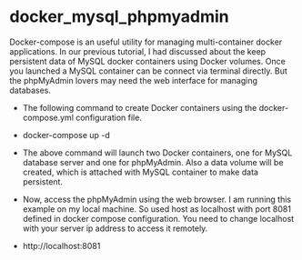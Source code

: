 # docker_mysql_phpmyadmin
Docker-compose is an useful utility for managing multi-container docker applications. In our previous tutorial, I had discussed about the keep persistent data of MySQL docker containers using Docker volumes. Once you launched a MySQL container can be connect via terminal directly. But the phpMyAdmin lovers may need the web interface for managing databases.

   * The following command to create Docker containers using the docker-compose.yml configuration file.

   - docker-compose up -d

   * The above command will launch two Docker containers, one for MySQL database server and one for phpMyAdmin. Also a data volume will be created, which is attached with MySQL container to make data persistent.

   * Now, access the phpMyAdmin using the web browser. I am running this example on my local machine. So used host as localhost with port 8081 defined in docker compose configuration. You need to change localhost with your server ip address to access it remotely.

   - http://localhost:8081


